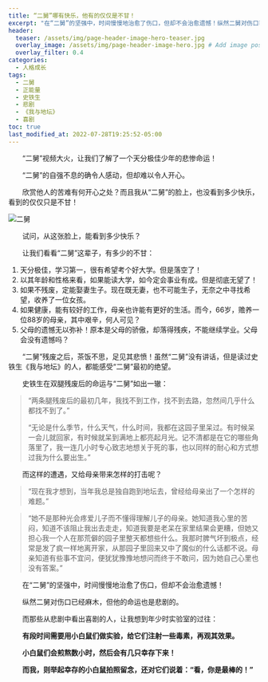 ```yaml
---
title: “二舅”哪有快乐，他有的仅仅是不甘！
excerpt: "在“二舅”的坚强中，时间慢慢地治愈了伤口，但却不会治愈遗憾！纵然二舅对伤口已经麻木，但他的命运也是悲剧的。而那些从悲剧中看出喜剧的人，让我想到年少时实验室的过往："
header:
  teaser: /assets/img/page-header-image-hero-teaser.jpg
  overlay_image: /assets/img/page-header-image-hero.jpg # Add image post (optional)
  overlay_filter: 0.4
categories:
  - 人格成长
tags: 
  - 二舅
  - 正能量
  - 史铁生
  - 悲剧
  - 《我与地坛》
  - 喜剧
toc: true
last_modified_at: 2022-07-28T19:25:52-05:00
---
```


&emsp;&emsp;“二舅”视频大火，让我们了解了一个天分极佳少年的悲惨命运！

&emsp;&emsp;“二舅”的自强不息的确令人感动，但却难以令人开心。

&emsp;&emsp;欣赏他人的苦难有何开心之处？而且我从“二舅”的脸上，也没看到多少快乐，看到的仅仅只是不甘！

![二舅](https://kewtgh.github.io/PicSunflowers/img/2022/二舅.jpg)

&emsp;&emsp;试问，从这张脸上，能看到多少快乐？

&emsp;&emsp;让我们看看“二舅”这辈子，有多少的不甘：

1. 天分极佳，学习第一，很有希望考个好大学。但是落空了！
2. 以其年龄和性格来看，如果能读大学，如今定会事业有成。但是彻底无望了！
3. 如果不残废，定能娶妻生子。现在既无妻，也不可能生子，无奈之中寻找希望，收养了一位女孩。
4. 如果健康，能有较好的工作，母亲也许能有更好的生活。而今，66岁，赡养一位88岁的母亲，其中艰辛，何人可见？
5. 父母的遗憾无以弥补！原本是父母的骄傲，却落得残疾，不能继续学业。父母会没有遗憾吗？

&emsp;&emsp;“二舅”残废之后，茶饭不思，足见其悲愤！虽然“二舅”没有讲话，但是读过史铁生《我与地坛》的人，都能感受“二舅”最初的绝望。

&emsp;&emsp;史铁生在双腿残废后的命运与“二舅”如出一辙：

> “两条腿残废后的最初几年，我找不到工作，找不到去路，忽然间几乎什么都找不到了。”
>
> “无论是什么季节，什么天气，什么时间，我都在这园子里呆过。有时候呆一会儿就回家，有时候就呆到满地上都亮起月光。记不清都是在它的哪些角落里了，我一连几小时专心致志地想关于死的事，也以同样的耐心和方式想过我为什么要出生。”

&emsp;&emsp;而这样的遭遇，又给母亲带来怎样的打击呢？

>“现在我才想到，当年我总是独自跑到地坛去，曾经给母亲出了一个怎样的难题。”

> “她不是那种光会疼爱儿子而不懂得理解儿子的母亲。她知道我心里的苦闷，知道不该阻止我出去走走，知道我要是老呆在家里结果会更糟，但她又担心我一个人在那荒僻的园子里整天都想些什么。我那时脾气坏到极点，经常是发了疯一样地离开家，从那园子里回来又中了魔似的什么话都不说。母亲知道有些事不宜问，便犹犹豫豫地想问而终于不敢问，因为她自己心里也没有答案。”

&emsp;&emsp;在“二舅”的坚强中，时间慢慢地治愈了伤口，但却不会治愈遗憾！

&emsp;&emsp;纵然二舅对伤口已经麻木，但他的命运也是悲剧的。

&emsp;&emsp;而那些从悲剧中看出喜剧的人，让我想到年少时实验室的过往：

&emsp;&emsp;**有段时间需要用小白鼠们做实验，给它们注射一些毒素，再观其效果。**

**&emsp;&emsp;小白鼠们会煎熬数小时，然后会有几只幸存下来！**

**&emsp;&emsp;而我，则举起幸存的小白鼠拍照留念，还对它们说着：“看，你是最棒的！”**
